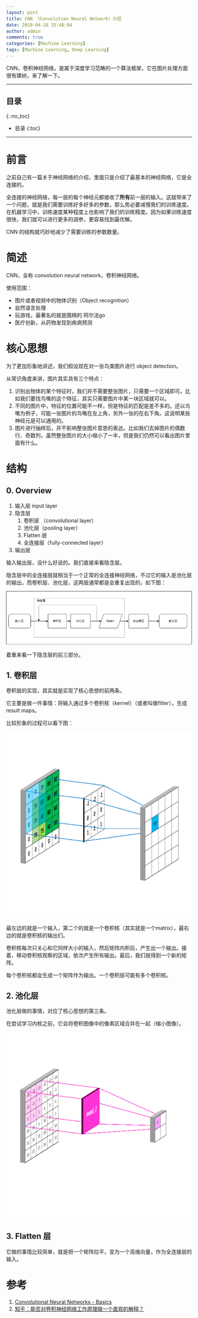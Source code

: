 ```yaml
---
layout: post
title: CNN （Convolution Neural Network）介绍
date: 2019-04-28 15:48:04
author: admin
comments: true
categories: [Machine Learning]
tags: [Machine Learning, Deep Learning]
---
```


CNN，卷积神经网络，是属于深度学习范畴的一个算法框架，它在图片处理方面很有建树，来了解一下。

<!-- more -->

---
## 目录
{:.no_toc}

* 目录
{:toc}
---

# 前言

之前自己有一篇关于神经网络的介绍，里面只是介绍了最基本的神经网络，它是全连接的。

全连接的神经网络，每一层的每个神经元都接收了**所有**前一层的输入。这就带来了一个问题，就是我们需要训练好多好多的参数，那么势必要减慢我们的训练速度。在机器学习中，训练速度某种程度上也影响了我们的训练精度。因为如果训练速度很快，我们就可以进行更多的调参，更容易找到最优解。

CNN 的结构就巧妙地减少了需要训练的参数数量。

# 简述

CNN，全称 convolution neural network，卷积神经网络。

使用范围：

- 图片或者视频中的物体识别（Object recognition）
- 自然语言处理
- 玩游戏，最著名的就是围棋的 阿尔法go
- 医疗创新，从药物发现到疾病预测

# 核心思想

为了更加形象地讲述，我们假设现在对一张鸟类图片进行 object detection。

从常识角度来讲，图片其实具有三个特点：

1. 识别出物体的某个特征时，我们并不需要整张图片，只需要一个区域即可。比如我们要找鸟嘴的这个特征，其实只需要图片中某一块区域就可以。
2. 不同的图片中，特征的位置可能不一样，但是特征的匹配是差不多的。还以鸟嘴为例子，可能一张图片的鸟嘴在左上角，另外一张的在右下角。这说明某些神经元是可以通用的。
3. 图片进行抽样后，并不影响整张图片意思的表达。比如我们去掉图片的偶数行、奇数列，虽然整张图片的大小缩小了一半，但是我们仍然可以看出图片里面有什么。

# 结构

## 0. Overview

1. 输入层 input layer
2. 隐含层
   1. 卷积层 （convolutional layer）
   2. 池化层（pooling layer）
   3. Flatten 层
   4. 全连接层（fully-connected layer）
3. 输出层

输入输出层，没什么好说的。我们直接来看隐含层。

隐含层中的全连接层就相当于一个正常的全连接神经网络，不过它的输入是池化层的输出。而卷积层、池化层，这两层通常都是会重复出现的，如下图：

[![](/images/posts/CNN-Architecture.png)](/images/posts/CNN-Architecture.png) 

着重来看一下隐含层的前三部分。

## 1. 卷积层

卷积层的实现，其实就是实现了核心思想的前两条。

它主要是做一件事情：将输入通过多个卷积核（kernel）（或者叫做filter），生成 result maps。

比较形象的过程可以看下图：

[![](/images/posts/CNN-kernel-mv.gif)](/images/posts/CNN-kernel-mv.gif) 

最左边的就是一个输入，第二个的就是一个卷积核（其实就是一个matrix），最右边的就是卷积核的输出们。

卷积核每次只关心和它同样大小的输入，然后矩阵内积后，产生出一个输出。接着，移动卷积核观察的区域，依次产生所有输出。最后，我们就得到一个新的矩阵。

每个卷积核都会生成一个矩阵作为输出。一个卷积层可能有多个卷积核。

## 2. 池化层

池化层做的事情，对应了核心思想的第三条。

在尝试学习内核之前，它会将卷积图像中的像素区域合并在一起（缩小图像）。 

[![](/images/posts/CNN-poolfig.gif)](/images/posts/CNN-poolfig.gif) 


## 3. Flatten 层 

它做的事情比较简单，就是把一个矩阵拉平，变为一个高维向量，作为全连接层的输入。


# 参考

1. [Convolutional Neural Networks - Basics](https://mlnotebook.github.io/post/CNN1/)
2. [知乎：能否对卷积神经网络工作原理做一个直观的解释？](https://www.zhihu.com/question/39022858)


